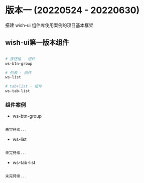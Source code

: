 # 版本一 (20220524 - 20220630)

搭建 wish-ui 组件库使用案例的项目基本框架


## wish-ui第一版本组件

```bash

# 按钮组 - 组件
ws-btn-group

# 列表 - 组件
ws-list

# tab+list - 组件
ws-tab-list

```

### 组件案例

+ ws-btn-group

```js

未完待续...

```

+ ws-list

```js

未完待续...

```

+ ws-tab-list

```js

未完待续...

```